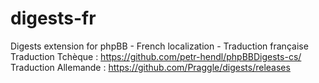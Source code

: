 # digests-fr
Digests extension for phpBB -  French localization - Traduction française
Traduction Tchèque : https://github.com/petr-hendl/phpBBDigests-cs/
Traduction Allemande : https://github.com/Praggle/digests/releases
